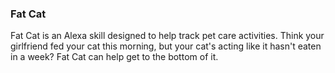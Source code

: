 ### Fat Cat

Fat Cat is an Alexa skill designed to help track pet care activities.  Think your girlfriend fed your cat this morning, but your cat's acting like it hasn't eaten in a week?  Fat Cat can help get to the bottom of it.